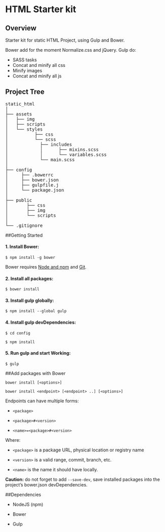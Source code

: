 # HTML Starter kit

## Overview

Starter kit for static HTML Project, using Gulp and Bower.

Bower add for the moment Normalize.css and jQuery.
Gulp do:

* SASS tasks
* Concat and minify all css
* Minify images
* Concat and minify all js


## Project Tree

<pre>
static_html
│
├── assets
│   ├── img
│   ├── scripts
│   └── styles 
│		   ├── css
│	   	   └── scss
│	   		 ├── includes
│   		 │	    ├── mixins.scss
│   		 │	    └── variables.scss
│	   		 └── main.scss
│
├── config
│     ├── .bowerrc
│     ├── bower.json
│     ├── gulpfile.j
│     └── package.json
│
├── public
│   	├── css
│   	├── img
│   	└── scripts
│
└── .gitignore
</pre>

##Getting Started

#### 1. Install Bower:

`$ npm install -g bower` 

Bower requires [Node and npm](http://nodejs.org) and [Git](http://git-scm.com).

#### 2. Install all packages:

`$ bower install` 


#### 3. Install gulp globally:

`$ npm install --global gulp` 


#### 4. Install gulp devDependencies:

`$ cd config` 

`$ npm install` 

#### 5. Run gulp and start Working:
`$ gulp` 

##Add packages with Bower

`bower install [<options>]`

`bower install <endpoint> [<endpoint> ..] [<options>]`

Endpoints can have multiple forms:

* `<package>`

* `<package>#<version>`

* `<name>=<package>#<version>`     

Where:

* `<package>` is a package URL, physical location or registry name

* `<version>` is a valid range, commit, branch, etc.

* `<name>` is the name it should have locally.
  

__Caution:__ do not forget to add `--save-dev`, save installed packages into the project’s bower.json devDependencies.

##Dependencies

* NodeJS (npm)

* Bower

* Gulp


